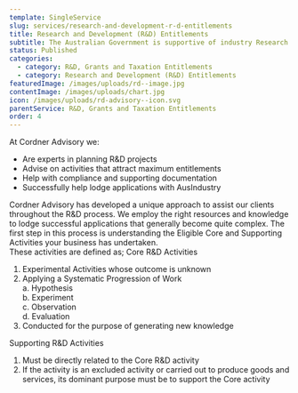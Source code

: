 ```yaml
---
template: SingleService
slug: services/research-and-development-r-d-entitlements
title: Research and Development (R&D) Entitlements
subtitle: The Australian Government is supportive of industry Research and Development and will provide to your business a substantial refundable tax offset for eligible activities.
status: Published
categories:
  - category: R&D, Grants and Taxation Entitlements
  - category: Research and Development (R&D) Entitlements
featuredImage: /images/uploads/rd--image.jpg
contentImage: /images/uploads/chart.jpg
icon: /images/uploads/rd-advisory--icon.svg
parentService: R&D, Grants and Taxation Entitlements
order: 4
---
```


At Cordner Advisory we:

- Are experts in planning R&D projects
- Advise on activities that attract maximum entitlements
- Help with compliance and supporting documentation
- Successfully help lodge applications with AusIndustry

Cordner Advisory has developed a unique approach to assist our clients throughout the R&D process. We employ the right resources and knowledge to lodge successful applications that generally become quite complex. The first step in this process is understanding the Eligible Core and Supporting Activities your business has undertaken.  
These activities are defined as;
Core R&D Activities

1.  Experimental Activities whose outcome is unknown
2.  Applying a Systematic Progression of Work  
    a. Hypothesis  
    b. Experiment  
    c. Observation  
    d. Evaluation
3.  Conducted for the purpose of generating new knowledge

​Supporting R&D Activities

1.  Must be directly related to the Core R&D activity
2.  If the activity is an excluded activity or carried out to produce goods and services, its dominant purpose must be to support the Core activity
